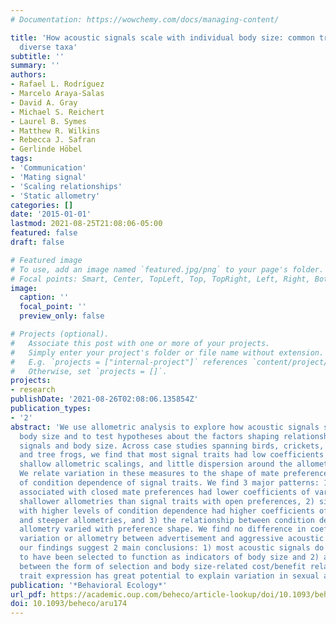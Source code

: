 ```yaml
---
# Documentation: https://wowchemy.com/docs/managing-content/

title: 'How acoustic signals scale with individual body size: common trends across
  diverse taxa'
subtitle: ''
summary: ''
authors:
- Rafael L. Rodríguez
- Marcelo Araya-Salas
- David A. Gray
- Michael S. Reichert
- Laurel B. Symes
- Matthew R. Wilkins
- Rebecca J. Safran
- Gerlinde Höbel
tags:
- 'Communication'
- 'Mating signal'
- 'Scaling relationships'
- 'Static allometry'
categories: []
date: '2015-01-01'
lastmod: 2021-08-25T21:08:06-05:00
featured: false
draft: false

# Featured image
# To use, add an image named `featured.jpg/png` to your page's folder.
# Focal points: Smart, Center, TopLeft, Top, TopRight, Left, Right, BottomLeft, Bottom, BottomRight.
image:
  caption: ''
  focal_point: ''
  preview_only: false

# Projects (optional).
#   Associate this post with one or more of your projects.
#   Simply enter your project's folder or file name without extension.
#   E.g. `projects = ["internal-project"]` references `content/project/deep-learning/index.md`.
#   Otherwise, set `projects = []`.
projects: 
- research
publishDate: '2021-08-26T02:08:06.135854Z'
publication_types:
- '2'
abstract: 'We use allometric analysis to explore how acoustic signals scale on individual
  body size and to test hypotheses about the factors shaping relationships between
  signals and body size. Across case studies spanning birds, crickets, tree crickets,
  and tree frogs, we find that most signal traits had low coefficients of variation,
  shallow allometric scalings, and little dispersion around the allometric function.
  We relate variation in these measures to the shape of mate preferences and the level
  of condition dependence of signal traits. We find 3 major patterns: 1) signal traits
  associated with closed mate preferences had lower coefficients of variation and
  shallower allometries than signal traits with open preferences, 2) signal traits
  with higher levels of condition dependence had higher coefficients of variation
  and steeper allometries, and 3) the relationship between condition dependence and
  allometry varied with preference shape. We find no difference in coefficient of
  variation or allometry between advertisement and aggressive acoustic signals. Together,
  our findings suggest 2 main conclusions: 1) most acoustic signals do not appear
  to have been selected to function as indicators of body size and 2) an interplay
  between the form of selection and body size-related cost/benefit relationships of
  trait expression has great potential to explain variation in sexual allometries.'
publication: '*Behavioral Ecology*'
url_pdf: https://academic.oup.com/beheco/article-lookup/doi/10.1093/beheco/aru174
doi: 10.1093/beheco/aru174
---
```

